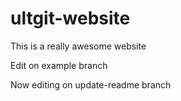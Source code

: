 # ultgit-website

This is a really awesome website

Edit on example branch

Now editing on update-readme branch

